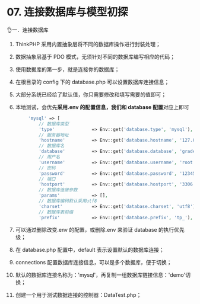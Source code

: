 # 07. 连接数据库与模型初探

👌一．连接数据库

1. ThinkPHP 采用内置抽象层将不同的数据库操作进行封装处理；

2. 数据抽象层基于 PDO 模式，无须针对不同的数据库编写相应的代码； 

3. 使用数据库的第一步，就是连接你的数据库；

4. 在根目录的 config 下的 database.php 可以设置数据库连接信息；

5. 大部分系统已经给了默认值，你只需要修改和填写需要的值即可；

6.  本地测试，会优先**采用.env 的配置信息，我们和 database 配置**对应上即可

   ```php
           'mysql' => [
               // 数据库类型
               'type'              => Env::get('database.type', 'mysql'),
               // 服务器地址
               'hostname'          => Env::get('database.hostname', '127.0.0.1'),
               // 数据库名
               'database'          => Env::get('database.database', 'grade'),
               // 用户名
               'username'          => Env::get('database.username', 'root'),
               // 密码
               'password'          => Env::get('database.password', '123456'),
               // 端口
               'hostport'          => Env::get('database.hostport', '3306'),
               // 数据库连接参数
               'params'            => [],
               // 数据库编码默认采用utf8
               'charset'           => Env::get('database.charset', 'utf8'),
               // 数据库表前缀
               'prefix'            => Env::get('database.prefix', 'tp_'),
   ```

7. 可以通过删除改变.env 的配置，或删除.env 来验证 database 的执行优先级；

8. 在 database.php 配置中，default 表示设置默认的数据库连接；

9. connections 配置数据库连接信息，可以是多个数据库，便于切换； 

10. 默认的数据库连接名称为：'mysql'，再复制一组数据库链接信息：'demo'切换； 

11. 创建一个用于测试数据连接的控制器：DataTest.php；

